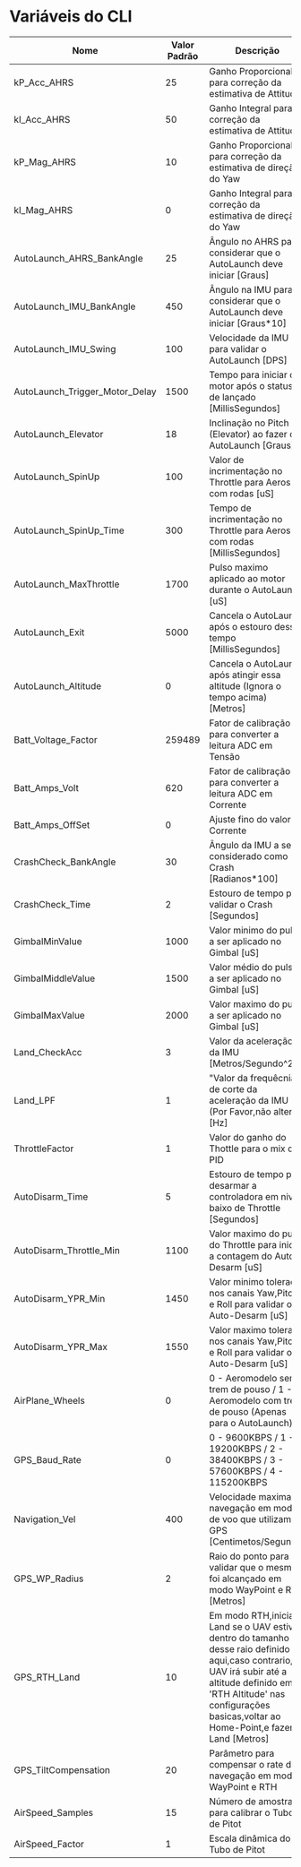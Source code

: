 # Variáveis do CLI

| Nome          | Valor Padrão  | Descrição |
| ------------- | ------------- | ----------- |
| kP_Acc_AHRS   | 25          | Ganho Proporcional para correção da estimativa de Attitude |
| kI_Acc_AHRS   | 50          | Ganho Integral para correção da estimativa de Attitude |
| kP_Mag_AHRS   | 10          | Ganho Proporcional para correção da estimativa de direção do Yaw |
| kI_Mag_AHRS   | 0          | Ganho Integral para correção da estimativa de direção do Yaw  |
| AutoLaunch_AHRS_BankAngle   | 25          | Ângulo no AHRS para considerar que o AutoLaunch deve iniciar [Graus] |
| AutoLaunch_IMU_BankAngle   | 450          | Ângulo na IMU para considerar que o AutoLaunch deve iniciar [Graus*10] |
| AutoLaunch_IMU_Swing   | 100          | Velocidade da IMU para validar o AutoLaunch [DPS] |
| AutoLaunch_Trigger_Motor_Delay   | 1500          | Tempo para iniciar o motor após o status de lançado [MillisSegundos] |
| AutoLaunch_Elevator   | 18          | Inclinação no Pitch (Elevator) ao fazer o AutoLaunch [Graus]  |
| AutoLaunch_SpinUp   | 100          | Valor de incrimentação no Throttle para Aeros com rodas [uS]  |
| AutoLaunch_SpinUp_Time   | 300          | Tempo de incrimentação no Throttle para Aeros com rodas [MillisSegundos]  |
| AutoLaunch_MaxThrottle   | 1700          | Pulso maximo aplicado ao motor durante o AutoLaunch [uS]  |
| AutoLaunch_Exit   | 5000          | Cancela o AutoLaunch após o estouro desse tempo [MillisSegundos]  |
| AutoLaunch_Altitude   | 0          | Cancela o AutoLaunch após atingir essa altitude (Ignora o tempo acima) [Metros]  |
| Batt_Voltage_Factor   | 259489         | Fator de calibração para converter a leitura ADC em Tensão |
| Batt_Amps_Volt   | 620         | Fator de calibração para converter a leitura ADC em Corrente |
| Batt_Amps_OffSet   | 0         | Ajuste fino do valor da Corrente |
| CrashCheck_BankAngle   | 30         | Ângulo da IMU a ser considerado como Crash [Radianos*100] |
| CrashCheck_Time   | 2         | Estouro de tempo para validar o Crash [Segundos] |
| GimbalMinValue   | 1000         | Valor minimo do pulso a ser aplicado no Gimbal [uS] |
| GimbalMiddleValue   | 1500         | Valor médio do pulso a ser aplicado no Gimbal [uS] |
| GimbalMaxValue   | 2000         | Valor maximo do pulso a ser aplicado no Gimbal [uS] |
| Land_CheckAcc   | 3         | Valor da aceleração da IMU [Metros/Segundo^2] |
| Land_LPF   | 1         | "Valor da frequêcnia de corte da aceleração da IMU (Por Favor,não altere) [Hz] |
| ThrottleFactor   | 1         | Valor do ganho do Thottle para o mix de PID |
| AutoDisarm_Time   | 5         | Estouro de tempo para desarmar a controladora em nivel baixo de Throttle [Segundos] |
| AutoDisarm_Throttle_Min   | 1100         | Valor maximo do pulso do Throttle para iniciar a contagem do Auto-Desarm [uS] |
| AutoDisarm_YPR_Min   | 1450         | Valor minimo tolerado nos canais Yaw,Pitch e Roll para validar o Auto-Desarm [uS] |
| AutoDisarm_YPR_Max   | 1550         | Valor maximo tolerado nos canais Yaw,Pitch e Roll para validar o Auto-Desarm [uS] |
| AirPlane_Wheels   | 0         | 0 - Aeromodelo sem trem de pouso / 1 - Aeromodelo com trem de pouso (Apenas para o AutoLaunch) |
| GPS_Baud_Rate   | 0         | 0 - 9600KBPS / 1 - 19200KBPS / 2 - 38400KBPS / 3 - 57600KBPS / 4 - 115200KBPS |
| Navigation_Vel   | 400        | Velocidade maxima de navegação em modos de voo que utilizam o GPS [Centimetos/Segundo] |
| GPS_WP_Radius   | 2         | Raio do ponto para validar que o mesmo foi alcançado em modo WayPoint e RTH [Metros] |
| GPS_RTH_Land   | 10         | Em modo RTH,inicia o Land se o UAV estiver dentro do tamanho desse raio definido aqui,caso contrario,o UAV irá subir até a altitude definido em 'RTH Altitude' nas configurações basicas,voltar ao Home-Point,e fazer o Land [Metros] |
| GPS_TiltCompensation   | 20         | Parâmetro para compensar o rate de navegação em modo WayPoint e RTH |
| AirSpeed_Samples   | 15         | Número de amostras para calibrar o Tubo de Pitot |
| AirSpeed_Factor   | 1         | Escala dinâmica do Tubo de Pitot |